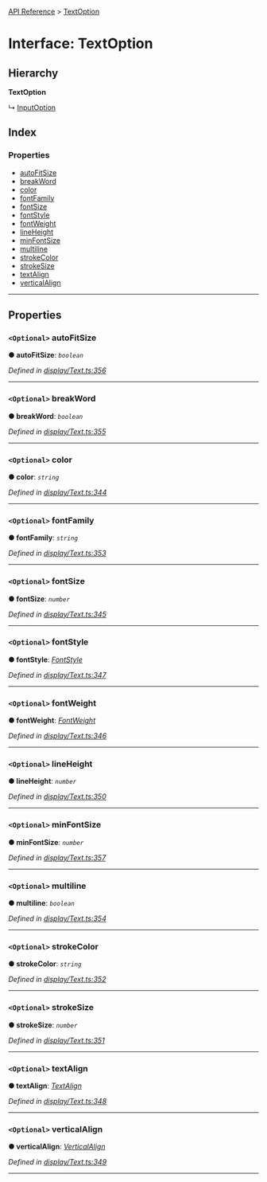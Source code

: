 [API Reference](../README.md) > [TextOption](../interfaces/textoption.md)

# Interface: TextOption

## Hierarchy

**TextOption**

↳  [InputOption](inputoption.md)

## Index

### Properties

* [autoFitSize](textoption.md#autofitsize)
* [breakWord](textoption.md#breakword)
* [color](textoption.md#color)
* [fontFamily](textoption.md#fontfamily)
* [fontSize](textoption.md#fontsize)
* [fontStyle](textoption.md#fontstyle)
* [fontWeight](textoption.md#fontweight)
* [lineHeight](textoption.md#lineheight)
* [minFontSize](textoption.md#minfontsize)
* [multiline](textoption.md#multiline)
* [strokeColor](textoption.md#strokecolor)
* [strokeSize](textoption.md#strokesize)
* [textAlign](textoption.md#textalign)
* [verticalAlign](textoption.md#verticalalign)

---

## Properties

<a id="autofitsize"></a>

### `<Optional>` autoFitSize

**● autoFitSize**: *`boolean`*

*Defined in [display/Text.ts:356](https://github.com/Lanfei/playable.js/blob/76571fa/src/display/Text.ts#L356)*

___
<a id="breakword"></a>

### `<Optional>` breakWord

**● breakWord**: *`boolean`*

*Defined in [display/Text.ts:355](https://github.com/Lanfei/playable.js/blob/76571fa/src/display/Text.ts#L355)*

___
<a id="color"></a>

### `<Optional>` color

**● color**: *`string`*

*Defined in [display/Text.ts:344](https://github.com/Lanfei/playable.js/blob/76571fa/src/display/Text.ts#L344)*

___
<a id="fontfamily"></a>

### `<Optional>` fontFamily

**● fontFamily**: *`string`*

*Defined in [display/Text.ts:353](https://github.com/Lanfei/playable.js/blob/76571fa/src/display/Text.ts#L353)*

___
<a id="fontsize"></a>

### `<Optional>` fontSize

**● fontSize**: *`number`*

*Defined in [display/Text.ts:345](https://github.com/Lanfei/playable.js/blob/76571fa/src/display/Text.ts#L345)*

___
<a id="fontstyle"></a>

### `<Optional>` fontStyle

**● fontStyle**: *[FontStyle](../#fontstyle)*

*Defined in [display/Text.ts:347](https://github.com/Lanfei/playable.js/blob/76571fa/src/display/Text.ts#L347)*

___
<a id="fontweight"></a>

### `<Optional>` fontWeight

**● fontWeight**: *[FontWeight](../#fontweight)*

*Defined in [display/Text.ts:346](https://github.com/Lanfei/playable.js/blob/76571fa/src/display/Text.ts#L346)*

___
<a id="lineheight"></a>

### `<Optional>` lineHeight

**● lineHeight**: *`number`*

*Defined in [display/Text.ts:350](https://github.com/Lanfei/playable.js/blob/76571fa/src/display/Text.ts#L350)*

___
<a id="minfontsize"></a>

### `<Optional>` minFontSize

**● minFontSize**: *`number`*

*Defined in [display/Text.ts:357](https://github.com/Lanfei/playable.js/blob/76571fa/src/display/Text.ts#L357)*

___
<a id="multiline"></a>

### `<Optional>` multiline

**● multiline**: *`boolean`*

*Defined in [display/Text.ts:354](https://github.com/Lanfei/playable.js/blob/76571fa/src/display/Text.ts#L354)*

___
<a id="strokecolor"></a>

### `<Optional>` strokeColor

**● strokeColor**: *`string`*

*Defined in [display/Text.ts:352](https://github.com/Lanfei/playable.js/blob/76571fa/src/display/Text.ts#L352)*

___
<a id="strokesize"></a>

### `<Optional>` strokeSize

**● strokeSize**: *`number`*

*Defined in [display/Text.ts:351](https://github.com/Lanfei/playable.js/blob/76571fa/src/display/Text.ts#L351)*

___
<a id="textalign"></a>

### `<Optional>` textAlign

**● textAlign**: *[TextAlign](../#textalign)*

*Defined in [display/Text.ts:348](https://github.com/Lanfei/playable.js/blob/76571fa/src/display/Text.ts#L348)*

___
<a id="verticalalign"></a>

### `<Optional>` verticalAlign

**● verticalAlign**: *[VerticalAlign](../#verticalalign)*

*Defined in [display/Text.ts:349](https://github.com/Lanfei/playable.js/blob/76571fa/src/display/Text.ts#L349)*

___

